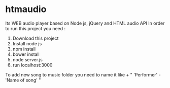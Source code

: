 # htmaudio
Its WEB audio player based on Node js, jQuery and HTML audio API
In order to run this project you need : 

1. Download this project
2. Install node js
3. npm install
4. bower install
5. node server.js
6. run localhost:3000

To add new song to music folder you need to name it like + " 'Performer' - 'Name of song' "
